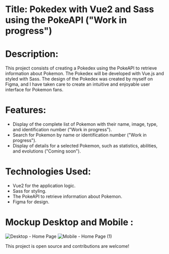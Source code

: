 # Title: Pokedex with Vue2 and Sass using the PokeAPI ("Work in progress")

# Description:
This project consists of creating a Pokedex using the PokeAPI to retrieve information about Pokemon. The Pokedex will be developed with Vue.js and styled with Sass. The design of the Pokedex was created by myself on Figma, and I have taken care to create an intuitive and enjoyable user interface for Pokemon fans.

# Features:
- Display of the complete list of Pokemon with their name, image, type, and identification number ("Work in progress").
- Search for Pokemon by name or identification number ("Work in progress").
- Display of details for a selected Pokemon, such as statistics, abilities, and evolutions ("Coming soon").


# Technologies Used:
- Vue2 for the application logic.
- Sass for styling.
- The PokeAPI to retrieve information about Pokemon.
- Figma for design.

# Mockup Desktop and Mobile : 

![Desktop - Home Page](https://user-images.githubusercontent.com/79844764/227778318-9ef828fb-f3fb-4816-b94a-4c4c71503fc9.png)
![Mobile - Home Page (1)](https://user-images.githubusercontent.com/79844764/227778345-950d2e11-8b16-4826-83a0-ace15cb06ae0.png)


This project is open source and contributions are welcome!
